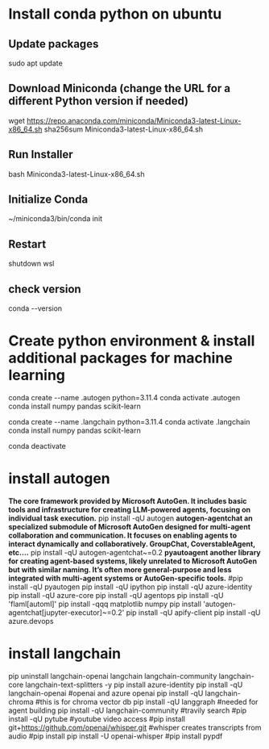 # Install conda python on ubuntu
## Update packages
sudo apt update

## Download Miniconda (change the URL for a different Python version if needed)
wget https://repo.anaconda.com/miniconda/Miniconda3-latest-Linux-x86_64.sh
sha256sum Miniconda3-latest-Linux-x86_64.sh

## Run Installer
bash Miniconda3-latest-Linux-x86_64.sh

## Initialize Conda
~/miniconda3/bin/conda init

## Restart
shutdown
wsl

## check version
conda --version

# Create python environment & install additional packages for machine learning
conda create --name .autogen python=3.11.4
conda activate .autogen
conda install numpy pandas scikit-learn

conda create --name .langchain python=3.11.4
conda activate .langchain
conda install numpy pandas scikit-learn

conda deactivate

# install autogen
**The core framework provided by Microsoft AutoGen. It includes basic tools and infrastructure for creating LLM-powered agents, focusing on individual task execution.**
pip install -qU autogen
**autogen-agentchat an specialized submodule of Microsoft AutoGen designed for multi-agent collaboration and communication. It focuses on enabling agents to interact dynamically and collaboratively. GroupChat, CoverstableAgent, etc....**
pip install -qU autogen-agentchat~=0.2
**pyautoagent another library for creating agent-based systems, likely unrelated to Microsoft AutoGen but with similar naming. It’s often more general-purpose and less integrated with multi-agent systems or AutoGen-specific tools.**
#pip install -qU pyautogen
pip install -qU ipython 
pip install -qU azure-identity
pip install -qU azure-core
pip install -qU agentops 
pip install -qU 'flaml[automl]'
pip install -qqq matplotlib numpy
pip install 'autogen-agentchat[jupyter-executor]~=0.2'
pip install -qU apify-client
pip install -qU azure.devops

# install langchain
pip uninstall langchain-openai langchain langchain-community langchain-core langchain-text-splitters -y
pip install azure-identity
pip install -qU langchain-openai #openai and azure openai
pip install -qU langchain-chroma #this is for chroma vector db
pip install -qU langgraph #needed for agent building
pip install -qU langchain-community #travily search
#pip install -qU pytube #youtube video access
#pip install git+https://github.com/openai/whisper.git #whisper creates transcripts from audio
#pip install pip install -U openai-whisper
#pip install pypdf



